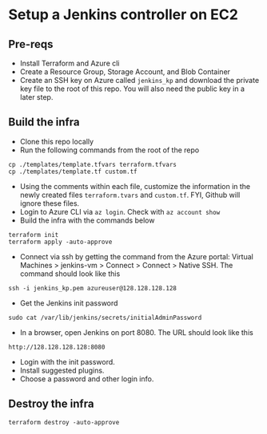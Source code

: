 # Setup a Jenkins controller on EC2

## Pre-reqs

- Install Terraform and Azure cli
- Create a Resource Group, Storage Account, and Blob Container
- Create an SSH key on Azure called `jenkins_kp` and download the private key file to the root of this repo. You will also need the public key in a later step.

## Build the infra
- Clone this repo locally
- Run the following commands from the root of the repo
```
cp ./templates/template.tfvars terraform.tfvars
cp ./templates/template.tf custom.tf
```
- Using the comments within each file, customize the information in the newly created files `terraform.tvars` and `custom.tf`. FYI, Github will ignore these files.
- Login to Azure CLI via `az login`. Check with `az account show`
- Build the infra with the commands below
```
terraform init
terraform apply -auto-approve
```
- Connect via ssh by getting the command from the Azure portal: Virtual Machines > jenkins-vm > Connect > Connect > Native SSH. The command should look like this
```
ssh -i jenkins_kp.pem azureuser@128.128.128.128
```
- Get the Jenkins init password
```
sudo cat /var/lib/jenkins/secrets/initialAdminPassword
```
- In a browser, open Jenkins on port 8080. The URL should look like this
```
http://128.128.128.128:8080
```
- Login with the init password.
- Install suggested plugins.
- Choose a password and other login info.

## Destroy the infra

```
terraform destroy -auto-approve
```